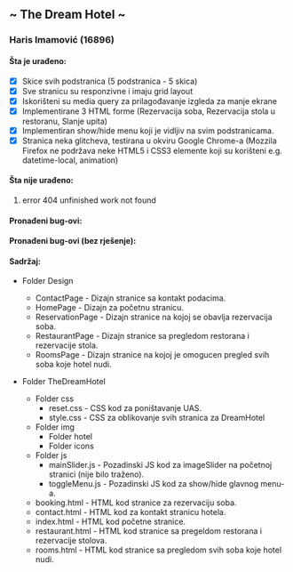﻿## ~ The Dream Hotel ~
### Haris Imamović (16896)

#### Šta je urađeno:
- [x] Skice svih podstranica (5 podstranica - 5 skica)
- [x] Sve stranicu su responzivne i imaju grid layout
- [x] Iskorišteni su media query za prilagođavanje izgleda za manje ekrane
- [x] Implementirane 3 HTML forme (Rezervacija soba, Rezervacija stola u restoranu, Slanje upita)
- [x] Implementiran show/hide menu koji je vidljiv na svim podstranicama.
- [x] Stranica neka glitcheva, testirana u okviru Google Chrome-a (Mozzila Firefox ne podržava neke HTML5 i CSS3 elemente koji su korišteni e.g. datetime-local, animation)
 
#### Šta nije urađeno: 
1. error 404 unfinished work not found

#### Pronađeni bug-ovi:

#### Pronađeni bug-ovi (bez rješenje):

#### Sadržaj:

* Folder Design
	* ContactPage 			- Dizajn stranice sa kontakt podacima.
	* HomePage 				- Dizajn za početnu stranicu.
	* ReservationPage 		- Dizajn stranice na kojoj se obavlja rezervacija soba.
	* RestaurantPage		- Dizajn stranice sa pregledom restorana i rezervacije stola.
	* RoomsPage				- Dizajn stranice na kojoj je omogucen pregled svih soba koje hotel nudi.

* Folder TheDreamHotel
	* Folder css
		* reset.css 		- CSS kod za poništavanje UAS.
		* style.css			- CSS za oblikovanje svih stranica za DreamHotel
	* Folder img
		* Folder hotel
		* Folder icons
	* Folder js
		* mainSlider.js		- Pozadinski JS kod za imageSlider na početnoj stranici (nije bilo traženo).
		* toggleMenu.js		- Pozadinski JS kod za show/hide glavnog menu-a.
	* booking.html			- HTML kod stranice za rezervaciju soba.
	* contact.html			- HTML kod za kontakt stranicu hotela.
	* index.html			- HTML kod početne stranice.
	* restaurant.html		- HTML kod stranice sa pregeldom restorana i rezervacije stolova.
	* rooms.html			- HTML kod stranice sa pregledom svih soba koje hotel nudi.

